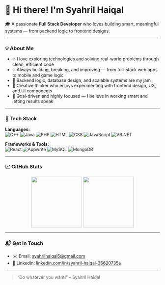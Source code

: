 # 👋 Hi there! I'm Syahril Haiqal

🎓 A passionate **Full Stack Developer** who loves building smart, meaningful systems — from backend logic to frontend designs.

---

### 💡 About Me

- 🔥 I love exploring technologies and solving real-world problems through clean, efficient code  
- 💡 Always building, breaking, and improving — from full-stack web apps to mobile and game logic  
- 💾 Backend logic, database design, and scalable systems are my jam  
- 🎨 Creative thinker who enjoys experimenting with frontend design, UX, and UI components  
- 🎯 Goal-driven and highly focused — I believe in working smart and letting results speak  

---

### 🧰 Tech Stack

**Languages:**  
![C++](https://img.shields.io/badge/C++-00599C?style=for-the-badge&logo=cplusplus&logoColor=white)
![Java](https://img.shields.io/badge/Java-007396?style=for-the-badge&logo=java&logoColor=white)
![PHP](https://img.shields.io/badge/PHP-777BB4?style=for-the-badge&logo=php&logoColor=white)
![HTML](https://img.shields.io/badge/HTML-E34F26?style=for-the-badge&logo=html5&logoColor=white)
![CSS](https://img.shields.io/badge/CSS-1572B6?style=for-the-badge&logo=css3&logoColor=white)
![JavaScript](https://img.shields.io/badge/JavaScript-F7DF1E?style=for-the-badge&logo=javascript&logoColor=black)
![VB.NET](https://img.shields.io/badge/VB.NET-512BD4?style=for-the-badge&logo=dotnet&logoColor=white)

**Frameworks & Tools:**  
![React](https://img.shields.io/badge/React-61DAFB?style=for-the-badge&logo=react&logoColor=black)
![Appwrite](https://img.shields.io/badge/Appwrite-F02E65?style=for-the-badge&logo=appwrite&logoColor=white)
![MySQL](https://img.shields.io/badge/MySQL-4479A1?style=for-the-badge&logo=mysql&logoColor=white)
![MongoDB](https://img.shields.io/badge/MongoDB-47A248?style=for-the-badge&logo=mongodb&logoColor=white)

---

### 📈 GitHub Stats

<p align="center">
  <img src="https://github-readme-stats.vercel.app/api?username=syahrillhaiqal&show_icons=true&theme=tokyonight" height="165" />
  <img src="https://github-readme-stats.vercel.app/api/top-langs/?username=syahrillhaiqal&layout=compact&theme=tokyonight" height="165" />
</p>

---

### 📬 Get in Touch

- ✉️ Email: [syahrilhaiqal5@gmail.com](mailto:syahrilhaiqal5@gmail.com)  
- 💼 LinkedIn: [linkedin.com/in/syahril-haiqal-36620735a](https://www.linkedin.com/in/syahril-haiqal-36620735a/)

---

> “Do whatever you want!” – Syahril Haiqal
